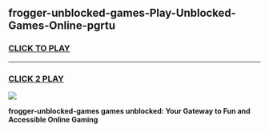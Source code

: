
## frogger-unblocked-games-Play-Unblocked-Games-Online-pgrtu
<h3>
<a href="https://premium76.site?title=frogger-unblocked-games&ref=25A">CLICK TO PLAY</a></h3>
<hr>

<h3>
<a href="https://premium76.site?title=frogger-unblocked-games&ref=25A">CLICK 2 PLAY</a>
  
</h3>

<a href="https://premium76.site?title=frogger-unblocked-games&ref=25A"><img src="https://clearcache.store/games.png"></a>


**frogger-unblocked-games games unblocked: Your Gateway to Fun and Accessible Online Gaming**
